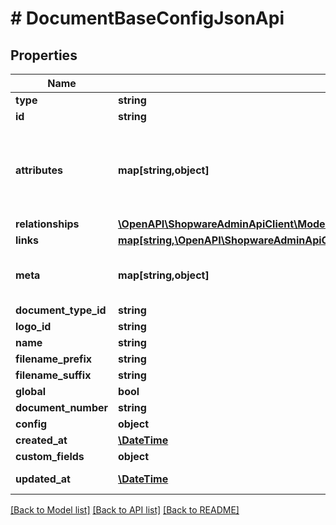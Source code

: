 # # DocumentBaseConfigJsonApi

## Properties

Name | Type | Description | Notes
------------ | ------------- | ------------- | -------------
**type** | **string** |  |
**id** | **string** |  |
**attributes** | **map[string,object]** | Members of the attributes object (\&quot;attributes\&quot;) represent information about the resource object in which it&#39;s defined. | [optional]
**relationships** | [**\OpenAPI\ShopwareAdminApiClient\Model\DocumentBaseConfigJsonApiAllOfRelationships**](DocumentBaseConfigJsonApiAllOfRelationships.md) |  | [optional]
**links** | [**map[string,\OpenAPI\ShopwareAdminApiClient\Model\Link]**](Link.md) |  | [optional]
**meta** | **map[string,object]** | Non-standard meta-information that can not be represented as an attribute or relationship. | [optional]
**document_type_id** | **string** |  |
**logo_id** | **string** |  | [optional]
**name** | **string** |  |
**filename_prefix** | **string** |  | [optional]
**filename_suffix** | **string** |  | [optional]
**global** | **bool** |  |
**document_number** | **string** |  | [optional]
**config** | **object** |  | [optional]
**created_at** | [**\DateTime**](\DateTime.md) |  | [readonly]
**custom_fields** | **object** |  | [optional]
**updated_at** | [**\DateTime**](\DateTime.md) |  | [optional] [readonly]

[[Back to Model list]](../../README.md#models) [[Back to API list]](../../README.md#endpoints) [[Back to README]](../../README.md)
